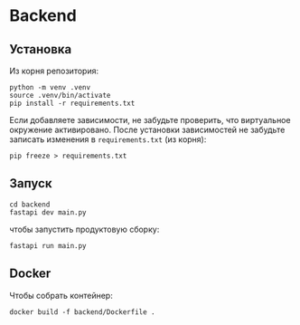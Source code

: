 # Backend

## Установка

Из корня репозитория:
```shell
python -m venv .venv
source .venv/bin/activate
pip install -r requirements.txt
```
Если добавляете зависимости, не забудьте проверить, что
виртуальное окружение активировано. После установки зависимостей
не забудьте записать изменения в `requirements.txt` (из корня):
```shell
pip freeze > requirements.txt
```

## Запуск

```shell
cd backend
fastapi dev main.py
```

чтобы запустить продуктовую сборку:
```shell
fastapi run main.py
```

## Docker

Чтобы собрать контейнер:
```shell
docker build -f backend/Dockerfile .
```
